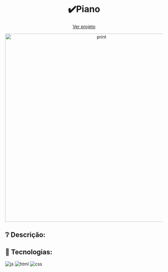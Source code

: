 <h1 align="center">✔️Piano</h1>

<p align="center">
  <a href="https://piano-flax.vercel.app/">Ver projeto</a>
</p>

<div align="center" >
  <img alt="print" src="https://user-images.githubusercontent.com/111407140/219260648-5be4a642-ec22-4b07-968e-03a8d31581e8.png" width="600px">
</div>

## ❔ Descrição:


## 🚀 Tecnologias:

<div style="display: inline_block">
  <img alt="js" src="https://img.shields.io/badge/JavaScript-F7DF1E?style=for-the-badge&logo=javascript&logoColor=black" /> 
  <img alt="html" src="https://img.shields.io/badge/HTML5-E34F26?style=for-the-badge&logo=html5&logoColor=white" />
  <img alt="css" src="https://img.shields.io/badge/CSS-1283e0?&style=for-the-badge&logo=css3&logoColor=white" /> 
</div>
